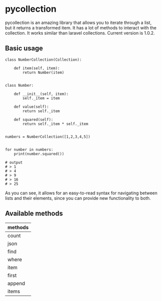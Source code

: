 # pycollection

pycollection is an amazing library that allows you to iterate through a list, but it returns a transformed item. It has a lot of methods to interact with the collection. It works similar than laravel collections. Current version is 1.0.2. 

## Basic usage
    
    class NumberCollection(Collection):

        def item(self, item):
            return Number(item)


    class Number:

        def __init__(self, item):
            self._item = item

        def value(self):
            return self._item
        
        def squared(self):
            return self._item * self._item


    numbers = NumberCollection([1,2,3,4,5])


    for number in numbers:
        print(number.squared())

    # output
    # > 1
    # > 4
    # > 9
    # > 16
    # > 25

As you can see, it allows for an easy-to-read syntax for navigating between lists and their elements, since you can provide new functionality to both.

## Available methods

| methods   | 
|------------|
| count       |
| json         |
| find         |
| where      |
| item        |
| first       |
| append    |
| items      |
